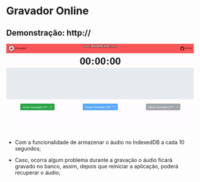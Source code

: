 # Gravador Online

## Demonstração: http:// <br/>

<img src="./static/images/gravacao.gif" />
 
- Com a funcionalidade de armazenar o áudio no IndexedDB a cada 10 segundos;

- Caso, ocorra algum problema durante a gravação o áudio ficará gravado no banco, assim, depois que reiniciar a aplicação, poderá recuperar o áudio;